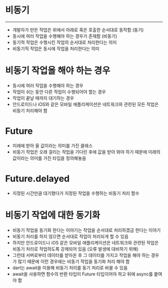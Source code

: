 # 비동기

---

- 개발자가 만든 작업은 위에서 아래로 혹은 호출한 순서대로 동작함 (동기)
- 동시에 여러 작업을 수행해야 하는 경우가 존재함 (비동기)
- 동기적 작업은 수행시킨 작업의 순서대로 처리한다는 의미
- 비동기적 작업은 동시에 작업을 처리한다는 의미

# 비동기 작업을 해야 하는 경우
- 동시에 여러 작업을 수행해야 하는 경우
- 작업이 쉬는 동안 다른 작업이 수행되어야 할는 경우
- 작업이 끝날 때까지 대기하는 경우
- 안드로이드나 iOS와 같은 모바일 애플리케이션은 네트워크와 관련된 모든 작업은 비동기 처리해야 함

# Future
- 미래에 받아 올 값이라는 의미를 가진 클래스
- 비동기 작업은 오래 걸리는 작업을 기다린 후에 값을 받아 와야 하기 때문에 미래의 값이라는 의미를 가진 타입을 정의해놓음

# Future.delayed
- 지정된 시간만큼 대기했다가 지정된 작업을 수행하는 비동기 처리 함수

# 비동기 작업에 대한 동기화
- 비동기 작업을 동기화 한다는 이야기는 작업을 순서대로 처리하겠금 한다는 이야기
- 비동기 처리를 하지 않으면 순서대로 작업이 처리되게 할 수 있음
- 하지만 안드로이드나 iOS 같은 모바일 애플리케이션은 네트워크와 관련된 작업은 비동기 처리로 작업하도록 강제되어 있음 (오류 발생에 대비하기 위해)
- 그런데 서버로부터 데이터를 받아온 후 그 데이터를 가지고 작업을 해야 하는 경우가 많기 때문에 이런 경우에는 비동기 작업을 동기화 처리 해야 함
- dart는 await을 이용해 비동기 처리를 동기 처리로 바꿀 수 있음
- await을 사용하면 함수의 반환 타입이 Future 타입이어야 하고 뒤에 async를 붙여야 함